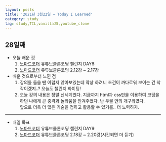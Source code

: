 ```yaml
---
layout: posts
title: '2021년 3월22일 — Today I Learned'
category: study
tag: study,TIL,vanillaJS,youtube_clone
---
```


## 28일째

- 오늘 배운 것
  1. [노마드코더][1] 유튜브클론코딩 챌린지 DAY8
  2. [노마드코더][1] 유튜브클론코딩 2.12강 ~ 2.17강
     <br>
- 배운 것으로부터 느낀 점
  1. 강의를 들을 땐 어렵지 않아보였는데 막상 하려니 조건이 까다로워 보이는 건 착각이겠지..? 오늘도 챌린지 화이팅!
  2. 오늘 강의 내용은 정말 신세계였다. 지금까지 html과 css만을 이용하여 코딩을 하던 나에게 큰 충격과 놀라움을 안겨주었다. 난 우물 안의 개구리였다.  
     앞으로 더욱 더 많은 기술을 접하고 활용할 수 있기를.. 더 노력하자.

---

- 내일 목표
  1. [노마드코더][1] 유튜브클론코딩 챌린지 DAY9
  2. [노마드코더][1] 유튜브클론코딩 2.18강 ~ 2.20강(시간되면 더 듣기)

[1]: https://nomadcoders.co/ '노마드코더'
